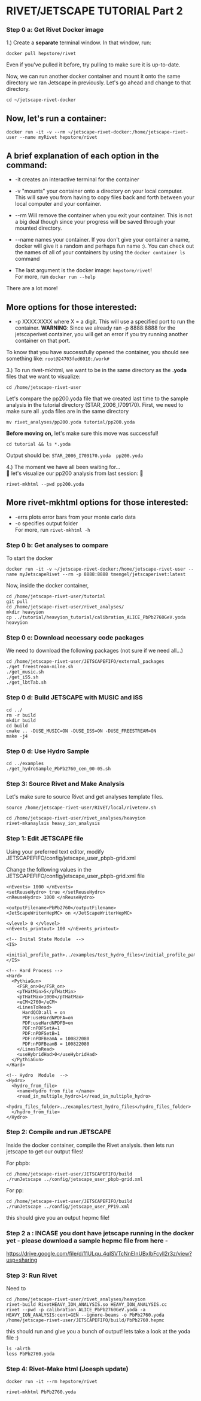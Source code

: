 # RIVET/JETSCAPE TUTORIAL Part 2

### Step 0 a: Get Rivet Docker image

1.) Create a **separate** terminal window. In that window, run:
```
docker pull hepstore/rivet
```
Even if you've pulled it before, try pulling to make sure it is up-to-date.

Now, we can run another docker container and mount it onto the same directory we ran Jetscape in previously. Let's go ahead and change to that directory.
```
cd ~/jetscape-rivet-docker
```

## Now, let's run a container:
```
docker run -it -v --rm ~/jetscape-rivet-docker:/home/jetscape-rivet-user --name myRivet hepstore/rivet
```
## A brief explanation of each option in the command:

* -it creates an interactive terminal for the container
* -v "mounts" your container onto a directory on your local computer. This will save you from having to copy files back and forth between your local computer and your container.
* --rm Will remove the container when you exit your container. This is not a big deal though since your progress will be saved through your mounted directory.
* --name names your container. If you don't give your container a name, docker will give it a random and perhaps fun name :). You can check out the names of all of your containers by using the
```docker container ls``` command

* The last argument is the docker image: ```hepstore/rivet```! <br>
For more, run ```docker run --help```

There are a lot more!

## More options for those interested:

* -p XXXX:XXXX where X = a digit. This will use a specified port to run the container. **WARNING**: Since we already ran -p 8888:8888 for the jetscaperivet container, you will get an error if you try running another container on that port.


To know that you have successfully opened the container, you should see something like:
```root@24703fed6010:/work#```

3.) To run rivet-mkhtml, we want to be in the same directory as the **.yoda** files that we want to visualize:
```
cd /home/jetscape-rivet-user
```
Let's compare the pp200.yoda file that we created last time to the sample analysis in the tutorial directory (STAR_2006_I709170). First, we need to make sure all .yoda files are in the same directory

```
mv rivet_analyses/pp200.yoda tutorial/pp200.yoda
```
**Before moving on,** let's make sure this move was successful!

```
cd tutorial && ls *.yoda
```

Output should be: ```STAR_2006_I709170.yoda  pp200.yoda```

 4.) The moment we have all been waiting for... <br>
 :tada: let's visualize our pp200 analysis from last session: :tada:
 ```
 rivet-mkhtml --pwd pp200.yoda
 ```
 ## More rivet-mkhtml options for those interested:

* -errs plots error bars from your monte carlo data
* -o specifies output folder <br>
For more, run ```rivet-mkhtml -h```


### Step 0 b: Get analyses to compare
To start the docker
```
docker run -it -v ~/jetscape-rivet-docker:/home/jetscape-rivet-user --name myJetscapeRivet --rm -p 8888:8888 tmengel/jetscaperivet:latest
```

Now, inside the docker container,
```
cd /home/jetscape-rivet-user/tutorial
git pull
cd /home/jetscape-rivet-user/rivet_analyses/
mkdir heavyion
cp ../tutorial/heavyion_tutorial/calibration_ALICE_PbPb2760GeV.yoda heavyion
```

### Step 0 c: Download necessary code packages

We need to download the following packages (not sure if we need all...)
```
cd /home/jetscape-rivet-user/JETSCAPEFIFO/external_packages
./get_freestream-milne.sh
./get_music.sh
./get_iSS.sh
./get_lbtTab.sh
```
### Step 0 d: Build JETSCAPE with MUSIC and iSS

```
cd ../
rm -r build
mkdir build
cd build
cmake .. -DUSE_MUSIC=ON -DUSE_ISS=ON -DUSE_FREESTREAM=ON
make -j4
```

### Step 0 d: Use Hydro Sample

```
cd ../examples
./get_hydroSample_PbPb2760_cen_00-05.sh
```

### Step 3: Source Rivet and Make Analysis
Let's make sure to source Rivet and get analyses template files.
```
source /home/jetscape-rivet-user/RIVET/local/rivetenv.sh

cd /home/jetscape-rivet-user/rivet_analyses/heavyion
rivet-mkanaylsis heavy_ion_analysis
```

### Step 1: Edit JETSCAPE file

Using your preferred text editor, modify JETSCAPEFIFO/config/jetscape_user_pbpb-grid.xml

Change the following values in the JETSCAPEFIFO/config/jetscape_user_pbpb-grid.xml file
```
<nEvents> 1000 </nEvents>
<setReuseHydro> true </setReuseHydro>
<nReuseHydro> 1000 </nReuseHydro>

<outputFilename>PbPb2760</outputFilename>
<JetScapeWriterHepMC> on </JetScapeWriterHepMC>

<vlevel> 0 </vlevel>
<nEvents_printout> 100 </nEvents_printout>
```
```
<!-- Inital State Module  -->
<IS>
   <initial_profile_path>../examples/test_hydro_files</initial_profile_path>
</IS>
```

```
<!-- Hard Process -->
<Hard>
  <PythiaGun>
    <FSR_on>0</FSR_on>
    <pTHatMin>5</pTHatMin>
    <pTHatMax>1000</pTHatMax>
    <eCM>2760</eCM>
    <LinesToRead>
      HardQCD:all = on
      PDF:useHardNPDFA=on
      PDF:useHardNPDFB=on
      PDF:nPDFSetA=1
      PDF:nPDFSetB=1
      PDF:nPDFBeamA = 100822080
      PDF:nPDFBeamB = 100822080
    </LinesToRead>
    <useHybridHad>0</useHybridHad>
  </PythiaGun>
</Hard>
```

```
<!-- Hydro  Module  -->
<Hydro>
  <hydro_from_file>
    <name>Hydro from file </name>
    <read_in_multiple_hydro>1</read_in_multiple_hydro>
    <hydro_files_folder>../examples/test_hydro_files</hydro_files_folder>
  </hydro_from_file>
</Hydro>
```

### Step 2: Compile and run JETSCAPE
Inside the docker container, compile the Rivet analysis. then lets run jetscape to get our output files!

For pbpb:
```
cd /home/jetscape-rivet-user/JETSCAPEFIFO/build
./runJetscape ../config/jetscape_user_pbpb-grid.xml
```
For pp:
```
cd /home/jetscape-rivet-user/JETSCAPEFIFO/build
./runJetscape ../config/jetscape_user_PP19.xml
```

this should give you an output hepmc file!

### Step 2 a : INCASE you dont have jetscape running in the docker yet - please download a sample hepmc file from here -
https://drive.google.com/file/d/11ULqu_4qISVTcNnEInUBxIbFcyll2r3z/view?usp=sharing

### Step 3: Run Rivet
Need to
```
cd /home/jetscape-rivet-user/rivet_analyses/heavyion
rivet-build RivetHEAVY_ION_ANALYSIS.so HEAVY_ION_ANALYSIS.cc
rivet --pwd -p calibration_ALICE_PbPb2760GeV.yoda -a HEAVY_ION_ANALYSIS:cent=GEN --ignore-beams -o PbPb2760.yoda /home/jetscape-rivet-user/JETSCAPEFIFO/build/PbPb2760.hepmc
```
this should run and give you a bunch of output! lets take a look at the yoda file :)

```
ls -alrth
less PbPb2760.yoda
```

### Step 4: Rivet-Make html (Joesph update)


```
docker run -it --rm hepstore/rivet

```

```
rivet-mkhtml PbPb2760.yoda

```
